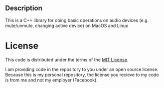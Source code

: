 ## Description

This is a C++ library for doing basic operations on audio devices (e.g. mute/unmute, changing active device) on MacOS and Linux

# License

This code is distributed under the terms of the
[MIT License](LICENSE).  

I am providing code in the repository to you under an open source license.
Because this is my personal repository, the license you recieve to my code
is from me and not my employer (Facebook).
